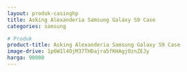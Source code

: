```yaml
---
layout: produk-casinghp
title: Asking Alexanderia Samsung Galaxy S9 Case
categories: samsung

# Produk
product-title: Asking Alexanderia Samsung Galaxy S9 Case
image-drive: 1p6W1l4OjM37THDajra5fKHAgjOznZEJy
harga: 90000
---
```

